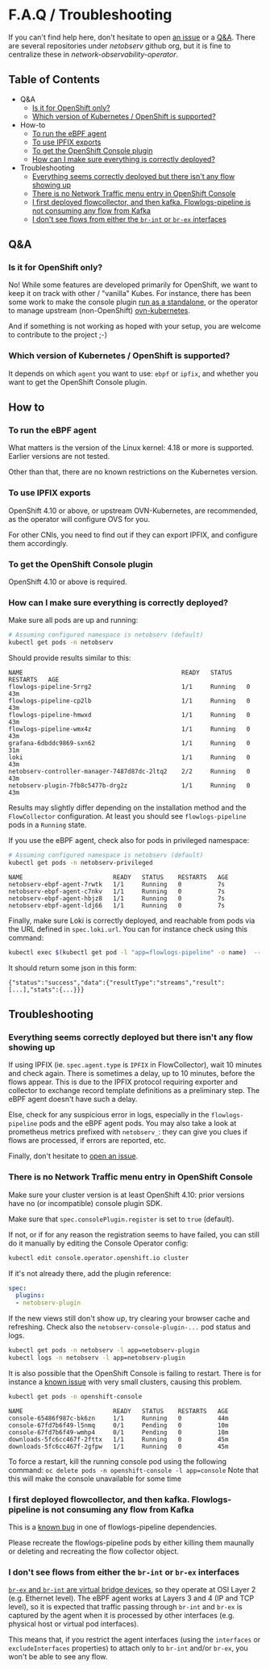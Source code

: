 # F.A.Q / Troubleshooting

If you can't find help here, don't hesitate to open [an issue](https://github.com/netobserv/network-observability-operator/issues) or a [Q&A](https://github.com/netobserv/network-observability-operator/discussions/categories/q-a). There are several repositories under _netobserv_ github org, but it is fine to centralize these in _network-observability-operator_.

## Table of Contents

* Q&A
  * [Is it for OpenShift only?](#is-it-for-openshift-only)
  * [Which version of Kubernetes / OpenShift is supported?](#which-version-of-kubernetes--openshift-is-supported)
* How-to
  * [To run the eBPF agent](#to-run-the-ebpf-agent)
  * [To use IPFIX exports](#to-use-ipfix-exports)
  * [To get the OpenShift Console plugin](#to-get-the-openshift-console-plugin)
  * [How can I make sure everything is correctly deployed?](#how-can-i-make-sure-everything-is-correctly-deployed)
* Troubleshooting
  * [Everything seems correctly deployed but there isn't any flow showing up](#everything-seems-correctly-deployed-but-there-isnt-any-flow-showing-up)
  * [There is no Network Traffic menu entry in OpenShift Console](#there-is-no-network-traffic-menu-entry-in-openshift-console)
  * [I first deployed flowcollector, and then kafka. Flowlogs-pipeline is not consuming any flow from Kafka](#i-first-deployed-flowcollector-and-then-kafka-flowlogs-pipeline-is-not-consuming-any-flow-from-kafka)
  * [I don't see flows from either the `br-int` or `br-ex` interfaces](#i-dont-see-flows-from-either-the-br-int-or-br-ex-interfaces)

## Q&A

### Is it for OpenShift only?

No! While some features are developed primarily for OpenShift, we want to keep it on track with other / "vanilla" Kubes. For instance, there has been some work to make the console plugin [run as a standalone](https://github.com/netobserv/network-observability-console-plugin/pull/163), or the operator to manage upstream (non-OpenShift) [ovn-kubernetes](https://github.com/netobserv/network-observability-operator/pull/97).

And if something is not working as hoped with your setup, you are welcome to contribute to the project ;-)

### Which version of Kubernetes / OpenShift is supported?

It depends on which `agent` you want to use: `ebpf` or `ipfix`, and whether you want to get the OpenShift Console plugin.

## How to

### To run the eBPF agent

What matters is the version of the Linux kernel: 4.18 or more is supported. Earlier versions are not tested.

Other than that, there are no known restrictions on the Kubernetes version.

### To use IPFIX exports

OpenShift 4.10 or above, or upstream OVN-Kubernetes, are recommended, as the operator will configure OVS for you.

For other CNIs, you need to find out if they can export IPFIX, and configure them accordingly.

### To get the OpenShift Console plugin

OpenShift 4.10 or above is required.

### How can I make sure everything is correctly deployed?

Make sure all pods are up and running:

```bash
# Assuming configured namespace is netobserv (default)
kubectl get pods -n netobserv
```

Should provide results similar to this:

```
NAME                                            READY   STATUS    RESTARTS   AGE
flowlogs-pipeline-5rrg2                         1/1     Running   0          43m
flowlogs-pipeline-cp2lb                         1/1     Running   0          43m
flowlogs-pipeline-hmwxd                         1/1     Running   0          43m
flowlogs-pipeline-wmx4z                         1/1     Running   0          43m
grafana-6dbddc9869-sxn62                        1/1     Running   0          31m
loki                                            1/1     Running   0          43m
netobserv-controller-manager-7487d87dc-2ltq2    2/2     Running   0          43m
netobserv-plugin-7fb8c5477b-drg2z               1/1     Running   0          43m
```

Results may slightly differ depending on the installation method and the `FlowCollector` configuration. At least you should see `flowlogs-pipeline` pods in a `Running` state.

If you use the eBPF agent, check also for pods in privileged namespace:

```bash
# Assuming configured namespace is netobserv (default)
kubectl get pods -n netobserv-privileged
```

```
NAME                         READY   STATUS    RESTARTS   AGE
netobserv-ebpf-agent-7rwtk   1/1     Running   0          7s
netobserv-ebpf-agent-c7nkv   1/1     Running   0          7s
netobserv-ebpf-agent-hbjz8   1/1     Running   0          7s
netobserv-ebpf-agent-ldj66   1/1     Running   0          7s

```

Finally, make sure Loki is correctly deployed, and reachable from pods via the URL defined in `spec.loki.url`. You can for instance check using this command:

```bash
kubectl exec $(kubectl get pod -l "app=flowlogs-pipeline" -o name)  -- curl  -G -s "`kubectl get flowcollector cluster -o=jsonpath={.spec.loki.url}`loki/api/v1/query" --data-urlencode 'query={app="netobserv-flowcollector"}' --data-urlencode 'limit=1'
```

It should return some json in this form:

```
{"status":"success","data":{"resultType":"streams","result":[...],"stats":{...}}}
```

## Troubleshooting

### Everything seems correctly deployed but there isn't any flow showing up

If using IPFIX (ie. `spec.agent.type` is `IPFIX` in FlowCollector), wait 10 minutes and check again. There is sometimes a delay, up to 10 minutes, before the flows appear. This is due to the IPFIX protocol requiring exporter and collector to exchange record template definitions as a preliminary step. The eBPF agent doesn't have such a delay.

Else, check for any suspicious error in logs, especially in the `flowlogs-pipeline` pods and the eBPF agent pods. You may also take a look at prometheus metrics prefixed with `netobserv_`: they can give you clues if flows are processed, if errors are reported, etc.

Finally, don't hesitate to [open an issue](https://github.com/netobserv/network-observability-operator/issues).

### There is no Network Traffic menu entry in OpenShift Console

Make sure your cluster version is at least OpenShift 4.10: prior versions have no (or incompatible) console plugin SDK.

Make sure that `spec.consolePlugin.register` is set to `true` (default).

If not, or if for any reason the registration seems to have failed, you can still do it manually by editing the Console Operator config:

```bash
kubectl edit console.operator.openshift.io cluster
```

If it's not already there, add the plugin reference:

```yaml
spec:
  plugins:
  - netobserv-plugin
```

If the new views still don't show up, try clearing your browser cache and refreshing. Check also the `netobserv-console-plugin-...` pod status and logs.

```bash
kubectl get pods -n netobserv -l app=netobserv-plugin
kubectl logs -n netobserv -l app=netobserv-plugin
```

It is also possible that the OpenShift Console is failing to restart. There is for instance a [known issue](https://issues.redhat.com/browse/OCPBUGS-810) with very small clusters, causing this problem.
```bash
kubectl get pods -n openshift-console
```

```
NAME                         READY   STATUS    RESTARTS   AGE
console-65486f987c-bk6zn     1/1     Running   0          44m
console-67fd7b6f49-l5nmq     0/1     Pending   0          10m
console-67fd7b6f49-wmhp4     0/1     Pending   0          10m
downloads-5fc6cc467f-2fttx   1/1     Running   0          45m
downloads-5fc6cc467f-2gfpw   1/1     Running   0          45m
```

To force a restart, kill the running console pod using the following command:
`oc delete pods -n openshift-console -l app=console`
Note that this will make the console unavailable for some time

### I first deployed flowcollector, and then kafka. Flowlogs-pipeline is not consuming any flow from Kafka

This is a [known bug](https://github.com/segmentio/kafka-go/issues/1044) in one of flowlogs-pipeline dependencies.

Please recreate the flowlogs-pipeline pods by either killing them maunally or deleting and recreating the flow collector object.

### I don't see flows from either the `br-int` or `br-ex` interfaces

[`br-ex` and `br-int` are virtual bridge devices](https://access.redhat.com/documentation/en-us/red_hat_openstack_platform/16.0/html/networking_guide/bridge-mappings),
so they operate at OSI Layer 2 (e.g. Ethernet level). The eBPF agent works at Layers 3 and 4
(IP and TCP level), so it is expected that traffic passing through `br-int` and `br-ex` is captured
by the agent when it is processed by other interfaces (e.g. physical host or virtual pod interfaces).

This means that, if you restrict the agent interfaces (using the `interfaces` or `excludeInterfaces`
properties) to attach only to `br-int` and/or `br-ex`, you won't be able to see any flow.
